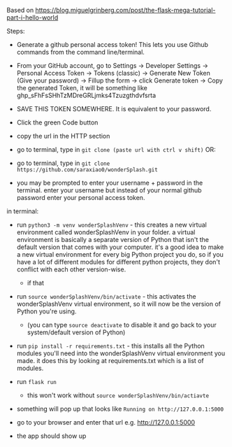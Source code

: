 Based on https://blog.miguelgrinberg.com/post/the-flask-mega-tutorial-part-i-hello-world

Steps:

* Generate a github personal access token! This lets you use Github commands from the command line/terminal.
* From your GitHub account, go to Settings → Developer Settings → Personal Access Token → Tokens (classic) → Generate New Token (Give your password) → Fillup the form → click Generate token → Copy the generated Token, it will be something like ghp_sFhFsSHhTzMDreGRLjmks4Tzuzgthdvfsrta
* SAVE THIS TOKEN SOMEWHERE. It is equivalent to your password. 

* Click the green Code button
* copy the url in the HTTP section
* go to terminal, type in `git clone (paste url with ctrl v shift)`
OR:
* go to terminal, type in `git clone https://github.com/saraxiao0/wonderSplash.git`
* you may be prompted to enter your username + password in the terminal. enter your username but instead of your normal github password enter your personal access token.

in terminal:
* run `python3 -m venv wonderSplashVenv` - this creates a new virtual environment called wonderSplashVenv in your folder. a virtual environment is basically a separate version of Python that isn't the default version that comes with your computer. it's a good idea to make a new virtual environment for every big Python project you do, so if you have a lot of different modules for different python projects, they don't conflict with each other version-wise.
    * if that 
* run `source wonderSplashVenv/bin/activate` - this activates the wonderSplashVenv virtual environment, so it will now be the version of Python you're using.
    * (you can type `source deactivate` to disable it and go back to your system/default version of Python)
* run `pip install -r requirements.txt` - this installs all the Python modules you'll need into the wonderSplashVenv virtual environment you made. it does this by looking at requirements.txt which is a list of modules.

* run `flask run`
    * this won't work without `source wonderSplashVenv/bin/actiavte`
* something will pop up that looks like `Running on http://127.0.0.1:5000`
* go to your browser and enter that url e.g. http://127.0.0.1:5000
* the app should show up